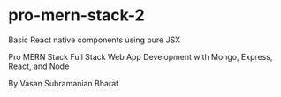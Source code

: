 # pro-mern-stack-2

Basic React native components using pure JSX

Pro MERN Stack
Full Stack Web App Development with Mongo, Express, React, and Node

By Vasan Subramanian
Bharat
